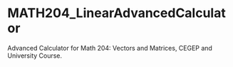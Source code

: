# MATH204_LinearAdvancedCalculator
Advanced Calculator for Math 204: Vectors and Matrices, CEGEP and University Course.
